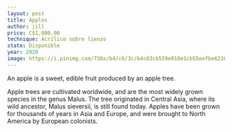 ```yaml
---
layout: post
title: Apples
author: jill
price: C$1,000.00
technique: Acrílico sobre lienzo
state: Disponible
year: 2020
image: https://i.pinimg.com/736x/b4/c6/3c/b4c63cb559e010e1cb55eefbe6216e6c.jpg
---
```

An apple is a sweet, edible fruit produced by an apple tree.

Apple trees are cultivated worldwide, and are the most widely grown species in
the genus Malus. The tree originated in Central Asia, where its wild ancestor,
Malus sieversii, is still found today. Apples have been grown for thousands of
years in Asia and Europe, and were brought to North America by European
colonists.